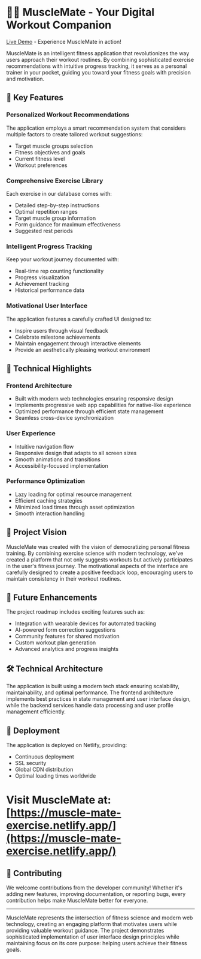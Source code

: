 # 🏋️‍♂️ MuscleMate - Your Digital Workout Companion
[Live Demo](https://muscle-mate-exercise.netlify.app/) - Experience MuscleMate in action!

MuscleMate is an intelligent fitness application that revolutionizes the way users approach their workout routines. By combining sophisticated exercise recommendations with intuitive progress tracking, it serves as a personal trainer in your pocket, guiding you toward your fitness goals with precision and motivation.

## 🌟 Key Features

### Personalized Workout Recommendations
The application employs a smart recommendation system that considers multiple factors to create tailored workout suggestions:
- Target muscle groups selection
- Fitness objectives and goals
- Current fitness level
- Workout preferences

### Comprehensive Exercise Library
Each exercise in our database comes with:
- Detailed step-by-step instructions
- Optimal repetition ranges
- Target muscle group information
- Form guidance for maximum effectiveness
- Suggested rest periods

### Intelligent Progress Tracking
Keep your workout journey documented with:
- Real-time rep counting functionality
- Progress visualization
- Achievement tracking
- Historical performance data

### Motivational User Interface
The application features a carefully crafted UI designed to:
- Inspire users through visual feedback
- Celebrate milestone achievements
- Maintain engagement through interactive elements
- Provide an aesthetically pleasing workout environment

## 💪 Technical Highlights

### Frontend Architecture
- Built with modern web technologies ensuring responsive design
- Implements progressive web app capabilities for native-like experience
- Optimized performance through efficient state management
- Seamless cross-device synchronization

### User Experience
- Intuitive navigation flow
- Responsive design that adapts to all screen sizes
- Smooth animations and transitions
- Accessibility-focused implementation

### Performance Optimization
- Lazy loading for optimal resource management
- Efficient caching strategies
- Minimized load times through asset optimization
- Smooth interaction handling

## 🎯 Project Vision

MuscleMate was created with the vision of democratizing personal fitness training. By combining exercise science with modern technology, we've created a platform that not only suggests workouts but actively participates in the user's fitness journey. The motivational aspects of the interface are carefully designed to create a positive feedback loop, encouraging users to maintain consistency in their workout routines.

## 🚀 Future Enhancements

The project roadmap includes exciting features such as:
- Integration with wearable devices for automated tracking
- AI-powered form correction suggestions
- Community features for shared motivation
- Custom workout plan generation
- Advanced analytics and progress insights

## 🛠️ Technical Architecture

The application is built using a modern tech stack ensuring scalability, maintainability, and optimal performance. The frontend architecture implements best practices in state management and user interface design, while the backend services handle data processing and user profile management efficiently.

## 📱 Deployment

The application is deployed on Netlify, providing:
- Continuous deployment
- SSL security
- Global CDN distribution
- Optimal loading times worldwide

# Visit MuscleMate at: [https://muscle-mate-exercise.netlify.app/](https://muscle-mate-exercise.netlify.app/)

## 🤝 Contributing

We welcome contributions from the developer community! Whether it's adding new features, improving documentation, or reporting bugs, every contribution helps make MuscleMate better for everyone.

---

MuscleMate represents the intersection of fitness science and modern web technology, creating an engaging platform that motivates users while providing valuable workout guidance. The project demonstrates sophisticated implementation of user interface design principles while maintaining focus on its core purpose: helping users achieve their fitness goals.
